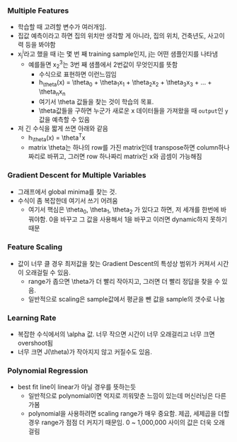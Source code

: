 ### Multiple Features

- 학습할 때 고려할 변수가 여러개임.
- 집값 예측이라고 하면 집의 위치만 생각할 게 아니라, 집의 위치, 건축년도, 사고이력 등을 봐야함
- x<sub>j</sub></sub><sup>i</sup>라고 했을 때 i는 몇 번 째 training sample인지, j는 어떤 샘플인지를 나타냄
  - 예를들면 x<sub>2</sub><sup>3</sup>는 3번 째 샘플에서 2번값이 무엇인지를 뜻함
    - 수식으로 표현하면 이런느낌임
    - h<sub>\theta</sub>(x) = \theta<sub>0</sub> + \theta<sub>1</sub>x<sub>1</sub> + \theta<sub>2</sub>x<sub>2</sub> + \theta<sub>3</sub>x<sub>3</sub> + ... + \theta<sub>n</sub>x<sub>n</sub>
    - 여기서 \theta 값들을 찾는 것이 학습의 목표.
    - \theta값들을 구하면 누군가 새로운 x 데이터들을 가져왔을 때 `output`인 `y`값을 예측할 수 있음
- 저 긴 수식을 짧게 쓰면 아래와 같음
  - h<sub>\theta</sub>(x) = \theta<sup>T</sup>x
  - matrix \theta는 하나의 row를 가진 matrix인데 transpose하면 column하나짜리로 바뀌고, 그러면 row 하나짜리 matrix인 x와 곱셈이 가능해짐

### Gradient Descent for Multiple Variables

- 그래프에서 global minima를 찾는 것.
- 수식이 좀 복잡한데 여기서 쓰기 어려움
  - 여기서 핵심은 \theta<sub>0</sub>, \theta<sub>1</sub>, \theta<sub>2</sub> 가 있다고 하면, 저 세개를 한번에 바꿔야함. 0을 바꾸고 그 값을 사용해서 1을 바꾸고 이러면 dynamic하지 못하기 때문

### Feature Scaling

- 값이 너무 클 경우 최저값을 찾는 Gradient Descent의 특성상 범위가 커져서 시간이 오래걸릴 수 있음.
  - range가 좁으면 \theta가 더 빨리 작아지고, 그러면 더 빨리 정답을 찾을 수 있음.
  - 일반적으로 scaling은 sample값에서 평균을 뺀 값을 sample의 갯수로 나눔

### Learning Rate

- 복잡한 수식에서의 \alpha 값. 너무 작으면 시간이 너무 오래걸리고 너무 크면 overshoot됨
- 너무 크면 J(\theta)가 작아지지 않고 커질수도 있음.

### Polynomial Regression

- best fit line이 linear가 아닐 경우를 뜻하는듯
  - 일반적으로 polynomial이면 억지로 끼워맞춘 느낌이 있는데 머신러닝은 다른가봄
  - polynomial을 사용하려면 scaling range가 매우 중요함. 제곱, 세제곱을 더할경우 range가 점점 더 커지기 때문임. 0 ~ 1,000,000 사이의 값은 더욱 오래걸림
